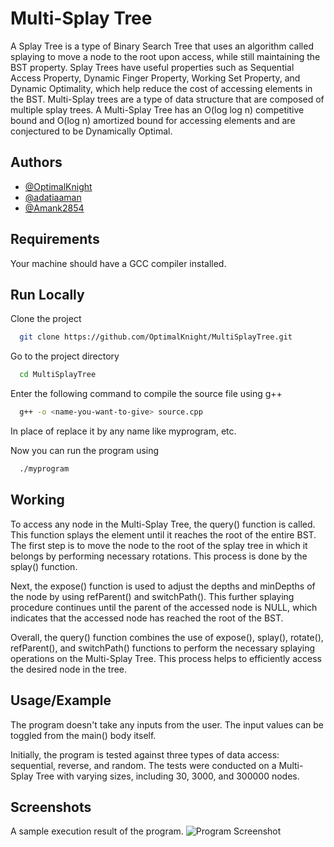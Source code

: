 
# Multi-Splay Tree

A Splay Tree is a type of Binary Search Tree that uses an algorithm called splaying to move a node to the root upon access, while still maintaining the BST property. Splay Trees have useful properties such as Sequential Access Property, Dynamic Finger Property, Working Set Property, and Dynamic Optimality, which help reduce the cost of accessing elements in the BST. Multi-Splay trees are a type of data structure that are composed of multiple splay trees. A Multi-Splay Tree has an O(log log n) competitive bound and O(log n) amortized bound for accessing elements and are conjectured to be Dynamically Optimal.


## Authors

- [@OptimalKnight](https://www.github.com/OptimalKnight)
- [@adatiaaman](https://www.github.com/adatiaaman)
- [@Amank2854](https://www.github.com/Amank2854)


## Requirements

Your machine should have a GCC compiler installed.
## Run Locally

Clone the project

```bash
  git clone https://github.com/OptimalKnight/MultiSplayTree.git
```

Go to the project directory

```bash
  cd MultiSplayTree
```

Enter the following command to compile the source file using g++

```bash
  g++ -o <name-you-want-to-give> source.cpp
```
In place of <name-you-want-to-give> replace it by any name like myprogram, etc.

Now you can run the program using
```bash
  ./myprogram
```


## Working

To access any node in the Multi-Splay Tree, the query() function is called. This function splays the element until it reaches the root of the entire BST. The first step is to move the node to the root of the splay tree in which it belongs by performing necessary rotations. This process is done by the splay() function.

Next, the expose() function is used to adjust the depths and minDepths of the node by using refParent() and switchPath(). This further splaying procedure continues until the parent of the accessed node is NULL, which indicates that the accessed node has reached the root of the BST.

Overall, the query() function combines the use of expose(), splay(), rotate(), refParent(), and switchPath() functions to perform the necessary splaying operations on the Multi-Splay Tree. This process helps to efficiently access the desired node in the tree.
## Usage/Example

The program doesn't take any inputs from the user. The input values can be toggled from the main() body itself.

Initially, the program is tested against three types of data access: sequential, reverse, and random. The tests were conducted on a Multi-Splay Tree with varying sizes, including 30, 3000, and 300000 nodes.
## Screenshots

A sample execution result of the program.
![Program Screenshot](https://raw.githubusercontent.com/OptimalKnight/Images/main/MultiSplayTrees/MultiSplayTree_Sample%20Execution%20Result.jpeg?token=GHSAT0AAAAAAB7WSU2TO743USPSLXSYDCZOZAMRLDQ)

